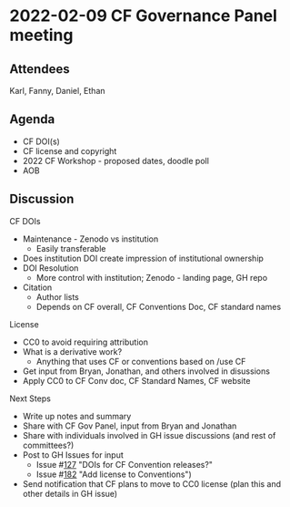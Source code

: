 # 2022-02-09 CF Governance Panel meeting

## Attendees
Karl, Fanny, Daniel, Ethan

## Agenda
* CF DOI(s)
* CF license and copyright
* 2022 CF Workshop - proposed dates, doodle poll
* AOB

## Discussion
CF DOIs
* Maintenance - Zenodo vs institution
  * Easily transferable
* Does institution DOI create impression of institutional ownership
* DOI Resolution
  * More control with institution; Zenodo - landing page, GH repo
* Citation
  * Author lists
  * Depends on CF overall, CF Conventions Doc, CF standard names

License
* CC0 to avoid requiring attribution
* What is a derivative work?
  * Anything that uses CF or conventions based on /use CF
* Get input from Bryan, Jonathan, and others involved in disussions
* Apply CC0 to CF Conv doc, CF Standard Names, CF website

Next Steps
* Write up notes and summary
* Share with CF Gov Panel, input from Bryan and Jonathan
* Share with individuals involved in GH issue discussions (and rest of committees?)
* Post to GH Issues for input
  * Issue #[127](https://github.com/cf-convention/cf-convention.github.io/issues/127) "DOIs for CF Convention releases?"
  * Issue #[182](https://github.com/cf-convention/cf-convention.github.io/issues/182) "Add license to Conventions")
* Send notification that CF plans to move to CC0 license (plan this and other details in GH issue)
